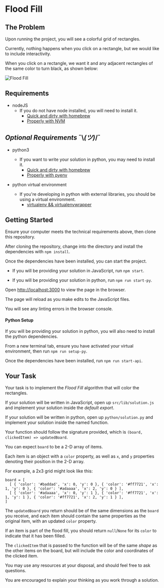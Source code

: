 # Flood Fill

## The Problem

Upon running the project, you will see a colorful grid of rectangles.

Currently, nothing happens when you click on a rectangle, but we would like to include interactivity.

When you click on a rectangle, we want it and any adjacent rectangles of the same color to turn black, as shown below:

![Flood Fill](./demo.gif)

## Requirements

- nodeJS
  - If you do not have node installed, you will need to install it.
    - [Quick and dirty with homebrew](https://www.dyclassroom.com/howto-mac/how-to-install-nodejs-and-npm-on-mac-using-homebrew)
    - [Properly with NVM](https://github.com/nvm-sh/nvm#git-install)

## *Optional* *Requirements* ¯\\_(ツ)_/¯

- python3
  - If you want to write your solution in python, you may need to install it.
    - [Quick and dirty with homebrew](https://programwithus.com/learn-to-code/install-python3-mac/)
    - [Properly with pyenv](https://github.com/pyenv/pyenv#installation)

- python virtual environment
  - If you're developing in python with external libraries, you should be using a virtual environment.
    - [virtualenv && virtualenvwrapper](https://docs.python-guide.org/dev/virtualenvs/#virtualenvwrapper)

## Getting Started

Ensure your computer meets the technical requirements above, then clone this repository.

After cloning the repository, change into the directory and install the dependencies with `npm install`.

Once the dependencies have been installed, you can start the project.

  - If you will be providing your solution in JavaScript, run `npm start`.

  - If you will be providing your solution in python, run `npm run start-py`.

Open [http://localhost:3000](http://localhost:3000) to view the page in the browser.

The page will reload as you make edits to the JavaScript files.

You will see any linting errors in the browser console.

#### Python Setup

If you will be providing your solution in python, you will also need to install the python dependencies.

From a new terminal tab, ensure you have activated your virtual environment, then run `npm run setup-py`.

Once the dependencies have been installed, run `npm run start-api`.

## Your Task

Your task is to implement the _Flood_ _Fill_ algorithm that will color the rectangles.

If your solution will be written in JavaScript, open up `src/lib/solution.js` and implement your solution inside the _default_ _export_.

If your solution will be written in python, open up `python/solution.py` and implement your solution inside the named function.

Your function should follow the signature provided, which is `(board, clickedItem) => updatedBoard`.

You can expect `board` to be a 2-D array of items. 

Each item is an object with a `color` property, as well as `x`, and `y` properties denoting their position in the 2-D array.

For example, a 2x3 grid might look like this:

```
board = [
  [ { 'color': '#baddad', 'x': 0, 'y': 0 }, { 'color': '#ff7721', 'x': 1, 'y': 0 }, { 'color': '#adaaaa', 'x': 2, 'y': 0 } ],
  [ { 'color': '#adaaaa', 'x': 0, 'y': 1 }, { 'color': '#ff7721', 'x': 1, 'y': 1 }, { 'color': '#ff7721', 'x': 2, 'y': 1 } ],
]
```

The `updatedBoard` you return should be of the same dimensions as the `board` you receive, and each item should contain the same properties as the original item, with an updated `color` property.

If an item is part of the flood fill, you should return `null`/`None` for its `color` to indicate that it has been filled.

The `clickedItem` that is passed to the function will be of the same *shape* as the other items on the board, but will include the color and coordinates of the clicked item.

You may use any resources at your disposal, and should feel free to ask questions. 

You are encouraged to explain your thinking as you work through a solution.
